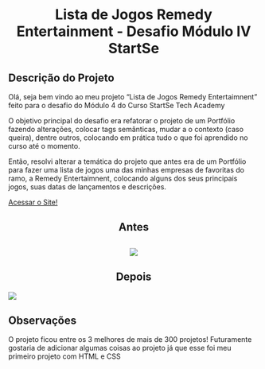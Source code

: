  <h1 align="center">
 
 Lista de Jogos Remedy Entertainment - Desafio Módulo IV StartSe
 </h1>
 
 ## Descrição do Projeto
 
 Olá, seja bem vindo ao meu projeto “Lista de Jogos Remedy Entertaimnent” feito para o desafio do Módulo 4 do Curso StartSe Tech Academy
 
 O objetivo principal do desafio era refatorar o projeto de um Portfólio fazendo alterações, colocar tags semânticas, mudar a o contexto (caso queira), dentre outros, colocando em prática tudo o que foi aprendido no curso até o momento.
 
 Então, resolvi alterar a temática do projeto que antes era de um Portfólio para fazer uma lista de jogos uma das minhas empresas de favoritas do ramo, a Remedy Entertaimnent, colocando alguns dos seus principais jogos, suas datas de lançamentos e descrições.
 
 <a href="https://thisouza022.github.io/Desafio-Modulo-IV-StartSe/"> Acessar o Site! </a>
 
  <h2 align="center"> 
  Antes
  </h2>
  
  <h2 align="center"> 
 <img src="/assets/gif/Before.gif">
  </h2>
  
 
  <h2 align="center">
  Depois
  </h2>
  <img src="/assets/gif/After.gif">

  
 ## Observações
 
 O projeto ficou entre os 3 melhores de mais de 300 projetos!
 Futuramente gostaria de adicionar algumas coisas ao projeto já que esse foi meu primeiro projeto com HTML e CSS 
